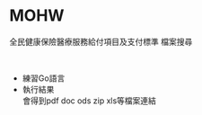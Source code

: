 # MOHW  
 全民健康保險醫療服務給付項目及支付標準 檔案搜尋  
  
    
 - 練習Go語言
     
   
 - 執行結果  
 會得到pdf doc ods zip xls等檔案連結  
 
